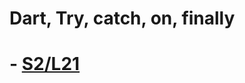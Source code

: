 Dart, Try, catch, on, finally
=====================

# - [S2/L21](https://www.youtube.com/watch?v=-JCQKmZn8pI&list=PLCKuOXG0bPi0sIn-nDsi7ma9OV6MEMkxj&index=27)